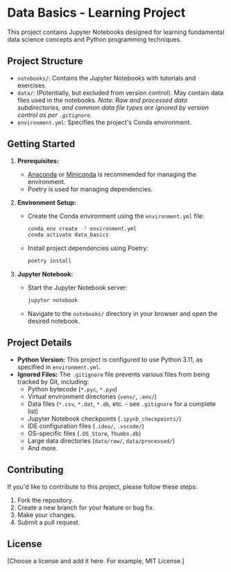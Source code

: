 # Data Basics - Learning Project

This project contains Jupyter Notebooks designed for learning fundamental data science concepts and Python programming techniques.

## Project Structure

*   `notebooks/`: Contains the Jupyter Notebooks with tutorials and exercises.
*   `data/`:  (Potentially, but excluded from version control). May contain data files used in the notebooks. *Note: Raw and processed data subdirectories, and common data file types are ignored by version control as per `.gitignore`.*
*   `environment.yml`:  Specifies the project's Conda environment.

## Getting Started

1.  **Prerequisites:**

    *   [Anaconda](https://www.anaconda.com/download) or [Miniconda](https://docs.conda.io/en/latest/miniconda.html) is recommended for managing the environment.
    *   Poetry is used for managing dependencies.

2.  **Environment Setup:**

    *   Create the Conda environment using the `environment.yml` file:

        ```bash
        conda env create -f environment.yml
        conda activate data_basics
        ```

    *   Install project dependencies using Poetry:

        ```bash
        poetry install
        ```

3.  **Jupyter Notebook:**

    *   Start the Jupyter Notebook server:

        ```bash
        jupyter notebook
        ```

    *   Navigate to the `notebooks/` directory in your browser and open the desired notebook.

## Project Details

*   **Python Version:** This project is configured to use Python 3.11, as specified in `environment.yml`.
*   **Ignored Files:**  The `.gitignore` file prevents various files from being tracked by Git, including:
    *   Python bytecode (`*.pyc`, `*.pyo`)
    *   Virtual environment directories (`venv/`, `.env/`)
    *   Data files (`*.csv`, `*.dat`, `*.db`, etc. - see `.gitignore` for a complete list)
    *   Jupyter Notebook checkpoints (`.ipynb_checkpoints/`)
    *   IDE configuration files (`.idea/`, `.vscode/`)
    *   OS-specific files (`.DS_Store`, `Thumbs.db`)
    *   Large data directories (`data/raw/`, `data/processed/`)
    *   And more.

## Contributing

If you'd like to contribute to this project, please follow these steps:

1.  Fork the repository.
2.  Create a new branch for your feature or bug fix.
3.  Make your changes.
4.  Submit a pull request.

## License

[Choose a license and add it here.  For example, MIT License.]